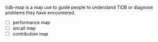 tidb-map is a map use to guide people to understand TiDB or diagnose problems they have encountered.

- [ ] performance map
- [ ] oncall map
- [ ] contribution map
